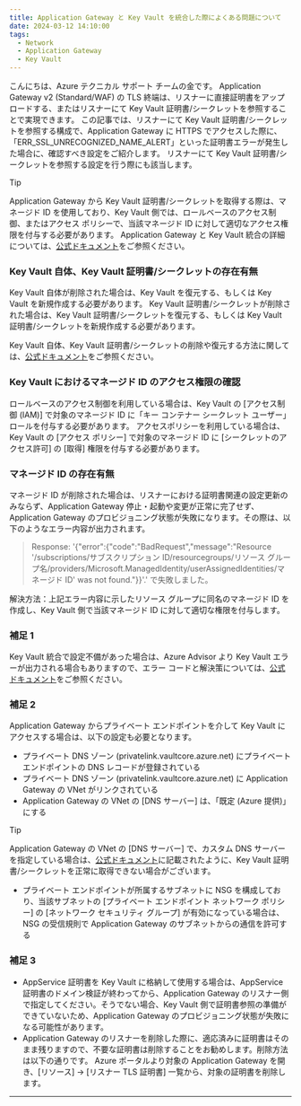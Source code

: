 ```yaml
---
title: Application Gateway と Key Vault を統合した際によくある問題について 
date: 2024-03-12 14:10:00 
tags:
  - Network
  - Application Gateway
  - Key Vault
---
```


こんにちは、Azure テクニカル サポート チームの金です。
Application Gateway v2 (Standard/WAF) の TLS 終端は、リスナーに直接証明書をアップロードする、またはリスナーにて Key Vault 証明書/シークレットを参照することで実現できます。
この記事では、リスナーにて Key Vault 証明書/シークレットを参照する構成で、Application Gateway に HTTPS でアクセスした際に、「ERR_SSL_UNRECOGNIZED_NAME_ALERT」といった証明書エラーが発生した場合に、確認すべき設定をご紹介します。
リスナーにて Key Vault 証明書/シークレットを参照する設定を行う際にも該当します。

> [!TIP]
> Application Gateway から Key Vault 証明書/シークレットを取得する際は、マネージド ID を使用しており、Key Vault 側では、ロールベースのアクセス制御、またはアクセス ポリシーで、当該マネージド ID に対して適切なアクセス権限を付与する必要があります。
> Application Gateway と Key Vault 統合の詳細については、[公式ドキュメント](https://learn.microsoft.com/ja-jp/azure/application-gateway/key-vault-certs)をご参照ください。

### Key Vault 自体、Key Vault 証明書/シークレットの存在有無
Key Vault 自体が削除された場合は、Key Vault を復元する、もしくは Key Vault を新規作成する必要があります。
Key Vault 証明書/シークレットが削除された場合は、Key Vault 証明書/シークレットを復元する、もしくは Key Vault 証明書/シークレットを新規作成する必要があります。

Key Vault 自体、Key Vault 証明書/シークレットの削除や復元する方法に関しては、[公式ドキュメント](https://learn.microsoft.com/ja-jp/azure/key-vault/general/key-vault-recovery?tabs=azure-portal)をご参照ください。

### Key Vault におけるマネージド ID のアクセス権限の確認
ロールベースのアクセス制御を利用している場合は、Key Vault の [アクセス制御 (IAM)] で対象のマネージド ID に「キー コンテナー シークレット ユーザー」ロールを付与する必要があります。
アクセスポリシーを利用している場合は、Key Vault の [アクセス ポリシー] で対象のマネージド ID に [シークレットのアクセス許可] の [取得] 権限を付与する必要があります。

### マネージド ID の存在有無
マネージド ID が削除された場合は、リスナーにおける証明書関連の設定更新のみならず、Application Gateway 停止・起動や変更が正常に完了せず、Application Gateway のプロビジョニング状態が失敗になります。その際は、以下のようなエラー内容が出力されます。

> Response: '{"error":{"code":"BadRequest","message":"Resource '/subscriptions/サブスクリプション ID/resourcegroups/リソース グループ名/providers/Microsoft.ManagedIdentity/userAssignedIdentities/マネージド ID' was not found."}}'.' で失敗しました。

解決方法：上記エラー内容に示したリソース グループに同名のマネージド ID を作成し、Key Vault 側で当該マネージド ID に対して適切な権限を付与します。

### 補足 1
Key Vault 統合で設定不備があった場合は、Azure Advisor より Key Vault エラーが出力される場合もありますので、エラー コードと解決策については、[公式ドキュメント](https://learn.microsoft.com/ja-jp/azure/application-gateway/application-gateway-key-vault-common-errors)をご参照ください。

### 補足 2
Application Gateway からプライベート エンドポイントを介して Key Vault にアクセスする場合は、以下の設定も必要となります。
- プライベート DNS ゾーン (privatelink.vaultcore.azure.net) にプライベート エンドポイントの DNS レコードが登録されている
- プライベート DNS ゾーン (privatelink.vaultcore.azure.net) に Application Gateway の VNet がリンクされている
- Application Gateway の VNet の [DNS サーバー] は、「既定 (Azure 提供)」にする
> [!TIP]
> Application Gateway の VNet の [DNS サーバー] で、カスタム DNS サーバーを指定している場合は、[公式ドキュメント](https://learn.microsoft.com/ja-jp/azure/application-gateway/key-vault-certs#verify-firewall-permissions-to-key-vault)に記載されたように、Key Vault 証明書/シークレットを正常に取得できない場合がございます。

- プライベート エンドポイントが所属するサブネットに NSG を構成しており、当該サブネットの [プライベート エンドポイント ネットワーク ポリシー] の [ネットワーク セキュリティ グループ] が有効になっている場合は、NSG の受信規則で Application Gateway のサブネットからの通信を許可する

### 補足 3
- AppService 証明書を Key Vault に格納して使用する場合は、AppService 証明書のドメイン検証が終わってから、Application Gateway のリスナー側で指定してください。そうでない場合、Key Vault 側で証明書参照の準備ができていないため、Application Gateway のプロビジョニング状態が失敗になる可能性があります。
- Application Gateway のリスナーを削除した際に、適応済みに証明書はそのまま残りますので、不要な証明書は削除することをお勧めします。削除方法は以下の通りです。
Azure ポータルより対象の Application Gateway を開き、[リソース] → [リスナー TLS 証明書] 一覧から、対象の証明書を削除します。

---